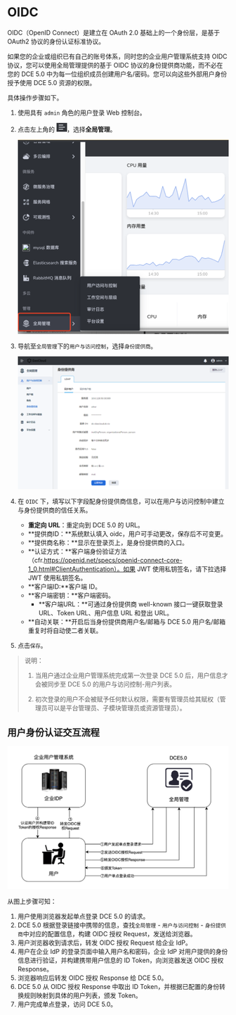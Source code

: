 # OIDC

OIDC（OpenID Connect）是建立在 OAuth 2.0 基础上的一个身份层，是基于 OAuth2 协议的身份认证标准协议。

如果您的企业或组织已有自己的账号体系，同时您的企业用户管理系统支持 OIDC 协议，您可以使用全局管理提供的基于 OIDC 协议的身份提供商功能，而不必在您的 DCE 5.0 中为每一位组织成员创建用户名/密码。您可以向这些外部用户身份授予使用 DCE 5.0 资源的权限。

具体操作步骤如下。

1. 使用具有 `admin` 角色的用户登录 Web 控制台。
2. 点击左上角的 <img src="../../images/visual01.png" alt="icon" style="zoom:40%;" />，选择**全局管理**。

    <img src="../../images/visual07.png" alt="login" style="zoom:50%;" />

3. 导航至`全局管理`下的`用户与访问控制`，选择`身份提供商`。

    ![身份提供商](../../images/ldap01.png)

4. 在 `OIDC` 下，填写以下字段配身份提供商信息，可以在用户与访问控制中建立与身份提供商的信任关系。

    - **重定向 URL**：重定向到 DCE 5.0 的 URL。
    - **提供商ID：**系统默认填入 oidc，用户可手动更改，保存后不可变更。
    - **提供商名称：**显示在登录页上，是身份提供商的入口。
    - **认证方式：**客户端身份验证方法（cfr.https://openid.net/specs/openid-connect-core-1_0.html#ClientAuthentication）。如果 JWT 使用私钥签名，请下拉选择 JWT 使用私钥签名。
    - **客户端ID:**客户端 ID。
    - **客户端密钥：**客户端密码。
      - **客户端URL：**可通过身份提供商 well-known 接口一键获取登录 URL、Token URL、用户信息 URL 和登出 URL。
    - **自动关联：**开启后当身份提供商用户名/邮箱与 DCE 5.0 用户名/邮箱重复时将自动使二者关联。

5. 点击`保存`。
  
> 说明：
> 
> 1. 当用户通过企业用户管理系统完成第一次登录 DCE 5.0 后，用户信息才会被同步至 DCE 5.0 的用户与访问控制-用户列表。
>
> 2. 初次登录的用户不会被赋予任何默认权限，需要有管理员给其赋权（管理员可以是平台管理员、子模块管理员或资源管理员）。
  
## 用户身份认证交互流程
  
![oidc](../../images/oidc01.png)
  
从图上步骤可知：
  
1. 用户使用浏览器发起单点登录 DCE 5.0 的请求。
2. DCE 5.0 根据登录链接中携带的信息，查找`全局管理` - `用户与访问控制` - `身份提供商`中对应的配置信息，构建 OIDC 授权 Request，发送给浏览器。
3. 用户浏览器收到请求后，转发 OIDC 授权 Request 给企业 IdP。
4. 用户在企业 IdP 的登录页面中输入用户名和密码，企业 IdP 对用户提供的身份信息进行验证，并构建携带用户信息的 ID Token，向浏览器发送 OIDC 授权 Response。
5. 浏览器响应后转发 OIDC 授权 Response 给 DCE 5.0。
6. DCE 5.0 从 OIDC 授权 Response 中取出 ID Token，并根据已配置的身份转换规则映射到具体的用户列表，颁发 Token。
7. 用户完成单点登录，访问 DCE 5.0。
